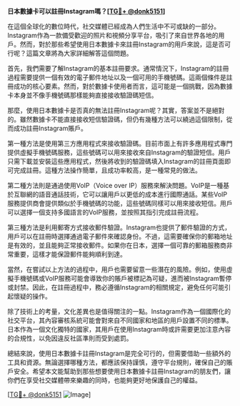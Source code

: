 **日本數據卡可以註冊Instagram嗎？[[TG💪+ @donk5151](https://t.me/s/donk5151)]**

在這個全球化的數位時代，社交媒體已經成為人們生活中不可或缺的一部分。Instagram作為一款備受歡迎的照片和視頻分享平台，吸引了來自世界各地的用戶。然而，對於那些希望使用日本數據卡來註冊Instagram的用戶來說，這是否可行呢？這篇文章將為大家詳細解答這個問題。

首先，我們需要了解Instagram的基本註冊要求。通常情況下，Instagram的註冊過程需要提供一個有效的電子郵件地址以及一個可用的手機號碼。這兩個條件是註冊成功的核心要素。然而，對於數據卡使用者而言，這可能是一個挑戰，因為數據卡本身並不像手機號碼那樣能夠直接接收驗證碼短信。

那麼，使用日本數據卡是否真的無法註冊Instagram呢？其實，答案並不是絕對的。雖然數據卡不能直接接收短信驗證碼，但仍有幾種方法可以繞過這個限制，從而成功註冊Instagram賬戶。

第一種方法是使用第三方應用程式來接收驗證碼。目前市面上有許多應用程式專門提供虛擬手機號碼服務，這些號碼可以用來接收來自Instagram的驗證短信。用戶只需下載並安裝這些應用程式，然後將收到的驗證碼填入Instagram的註冊頁面即可完成註冊。這種方法操作簡單，且成功率較高，是一種常見的做法。

第二種方法則是通過使用VoIP（Voice over IP）服務來解決問題。VoIP是一種基於互聯網的語音通話技術，它可以讓用戶以更低的成本進行國際通話。某些VoIP服務提供商會提供類似於手機號碼的功能，這些號碼同樣可以用來接收短信。用戶可以選擇一個支持多國語言的VoIP服務，並按照其指引完成註冊流程。

第三種方法是利用郵寄方式接收郵件驗證。Instagram也提供了郵件驗證的方式，用戶可以在註冊時選擇通過電子郵件來確認身份。不過，這需要確保你的郵箱地址是有效的，並且能夠正常接收郵件。如果你在日本，選擇一個可靠的郵箱服務商非常重要，這樣才能保證郵件能夠順利到達。

當然，在嘗試以上方法的過程中，用戶也需要留意一些潛在的風險。例如，使用虛擬手機號碼或VoIP服務可能會導致你的賬戶被標記為可疑，進而被Instagram暫停或封禁。因此，在註冊過程中，務必遵循Instagram的相關規定，避免任何可能引起懷疑的操作。

除了技術上的考量，文化差異也是值得關注的一點。Instagram作為一個國際化的社交平台，其內容審核系統可能會對來自不同國家和地區的用戶設置不同的標準。日本作為一個文化獨特的國家，其用戶在使用Instagram時或許需要更加注意內容的合規性，以免因違反社區準則而受到處罰。

總結來說，使用日本數據卡註冊Instagram是完全可行的，但需要借助一些額外的工具和資源。無論選擇哪種方法，都應該保持謹慎，遵守平台規則，確保自己的賬戶安全。希望本文能幫助到那些想要使用日本數據卡註冊Instagram的朋友們，讓你們在享受社交媒體帶來樂趣的同時，也能夠更好地保護自己的權益。

[[TG💪+ @donk5151](https://t.me/s/donk5151) ![Image](https://i.postimg.cc/rwNCRYN7/Snipaste-2025-04-30-17-27-05.png)]
